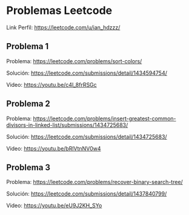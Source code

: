 # Problemas Leetcode
Link Perfil: https://leetcode.com/u/ian_hdzzz/

## Problema 1
Problema: https://leetcode.com/problems/sort-colors/ 
>
Solución: https://leetcode.com/submissions/detail/1434594754/
>
Video: https://youtu.be/c4l_8frRSGc

## Problema 2
Problema: https://leetcode.com/problems/insert-greatest-common-divisors-in-linked-list/submissions/1434725683/
> 
Solución: https://leetcode.com/submissions/detail/1434725683/ 
>
Video: https://youtu.be/bRlVtnNV0w4 

## Problema 3
Problema: https://leetcode.com/problems/recover-binary-search-tree/ 
>
Solución: https://leetcode.com/submissions/detail/1437840799/
>
Video: https://youtu.be/eU9J2KH_SYo 


